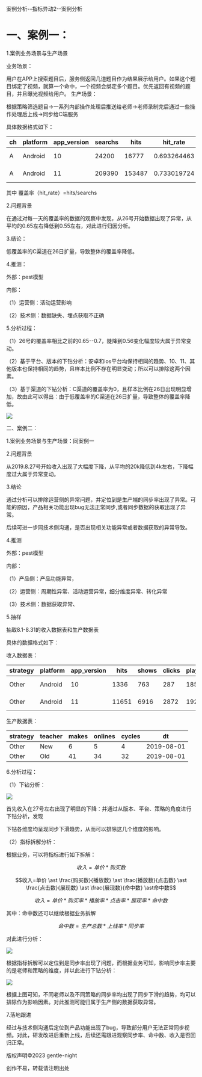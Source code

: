案例分析--指标异动2--案例分析

# 一、案例一：

1.案例业务场景与生产场景

业务场景：

用户在APP上搜索题目后，服务侧返回几道题目作为结果展示给用户。如果这个题目绑定了视频，就算一个命中，一个视频会绑定多个题目。优先返回有视频的题目，并且曝光视频给用户。
生产场景：

根据策略筛选题目->一系列内部操作处理后推送给老师->老师录制完后通过一些操作处理后上线->同步给C端服务

具体数据格式如下：

| ch   | platform | app_version | searchs | hits   | hit_rate    | search_questions | hit_questions | hit_videos | dt         |
| ---- | -------- | ----------- | ------- | ------ | ----------- | ---------------- | ------------- | ---------- | ---------- |
| A    | Android  | 10          | 24200   | 16777  | 0.693264463 | 4840             | 3355.4        | 838.85     | 2018-03-01 |
| A    | Android  | 11          | 209390  | 153487 | 0.733019724 | 41878            | 30697.4       | 7674.35    | 2018-03-01 |

其中  覆盖率（hit_rate）=hits/searchs

2.问题背景

​	 在通过对每一天的覆盖率的数据的观察中发现，从26号开始数据出现了异常，从平均的0.65左右降低到0.55左右，对此进行归因分析。

3.结论：

低覆盖率的C渠道在26日扩量，导致整体的覆盖率降低。

4.推测：

外部：pest模型

内部：

（1）运营侧：活动运营影响

（2）技术侧：数据缺失、埋点获取不正确

5.分析过程：

（1）26号的覆盖率相比之前的0.65--0.7，陡降到0.56变化幅度较大属于异常变动。

（2）基于平台、版本的下钻分析：安卓和ios平台均保持相同的趋势、10、11、其他版本也保持相同的趋势，且样本比例不存在明显变动；所以可以排除这两个因素。

（3）基于渠道的下钻分析：C渠道的覆盖率为0，且样本比例在26日出现明显增加，故由此可以得出：由于低覆盖率的C渠道在26日扩量，导致整体的覆盖率降低。

![](https://pic-stored.oss-cn-beijing.aliyuncs.com/image/%E7%BB%B4%E5%BA%A6%E4%B8%8B%E9%92%BB1.png)



二、案例二：

1.案例业务场景与生产场景：同案例一



2.问题背景

​	 从2019.8.27号开始收入出现了大幅度下降，从平均的20k降低到4k左右，下降幅度过大属于异常变动。

3.结论

​	通过分析可以排除运营侧的异常问题，并定位到是生产端的同步率出现了异常。可能的原因，产品相关功能出现bug无法正常同步,或者同步数据的获取出现了异常。

​	后续可进一步同技术侧沟通，是否出现相关功能异常或者数据获取的异常导致。

4.推测

外部：pest模型

内部：

（1）产品侧：产品功能异常，

（2）运营侧：周期性异常、活动运营异常，细分维度异常、转化异常

（3）技术侧：数据获取异常、

5.抽样

抽取8.1-8.31的收入数据表和生产数据表

具体的数据格式如下：

收入数据表：

| strategy | platform | app_version | hits  | shows | clicks | plays | pays | pay_mount | dt         |
| -------- | -------- | ----------- | ----- | ----- | ------ | ----- | ---- | --------- | ---------- |
| Other    | Android  | 10          | 1336  | 763   | 287    | 185   | 33   | 330       | 2019-08-01 |
| Other    | Android  | 11          | 11651 | 6916  | 2872   | 1925  | 432  | 4320      | 2019-08-01 |

生产数据表：

| strategy | teacher | makes | onlines | cycles | dt         |
| -------- | ------- | ----- | ------- | ------ | ---------- |
| Other    | New     | 6     | 5       | 4      | 2019-08-01 |
| Other    | Old     | 41    | 34      | 32     | 2019-08-01 |



6.分析过程：

（1）下钻分析：

![](https://pic-stored.oss-cn-beijing.aliyuncs.com/image/%E6%A1%88%E4%BE%8B%E4%BA%8C01.png)

首先收入在27号左右出现了明显的下降：并通过从版本、平台、策略的角度进行下钻分析，发现

下钻各维度均呈现同步下滑趋势，从而可以排除这几个维度的影响。

（2）指标拆解分析：

根据业务，可以将指标进行如下拆解：

$$收入=单价 \ast 购买数$$

$$收入=单价 \ast \frac{购买数}{播放数}  \ast \frac{播放数}{点击数}  \ast \frac{点击数}{展现数}  \ast \frac{展现数}{命中数} \ast命中数$$

$$收入=单价 \ast 购买率 \ast 播放率 \ast 点击率 \ast 展现率 \ast 命中数$$

其中：命中数还可以继续根据业务拆解

$$命中数=生产总数 \ast 上线率 \ast 同步率 $$

对此进行分析：

![](https://pic-stored.oss-cn-beijing.aliyuncs.com/image/%E6%A1%88%E4%BE%8B%E4%BA%8C02.png)



根据指标拆解可以定位到是同步率出现了问题，而根据业务可知，影响同步率主要的是老师和策略的维度，并以此进行下钻分析：

![](https://pic-stored.oss-cn-beijing.aliyuncs.com/image/%E7%AD%96%E7%95%A5%E4%B8%8E%E8%80%81%E5%B8%88.png)



​		根据上图可知，不同老师以及不同策略的同步率均出现了同步下滑的趋势，均可以排除作为影响因素。对此推测可能归属于生产侧的数据获取异常。

7.落地跟进

​		经过与技术侧沟通后定位到产品功能出现了bug，导致部分用户无法正常同步视频。对此，研发改进后重新上线，后续还需跟进观察同步率、命中数、收入是否回归正常。



版权声明©2023 gentle-night

创作不易，转载请注明出处